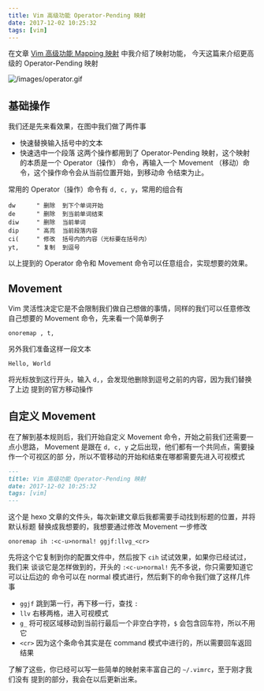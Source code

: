 ```yaml
---
title: Vim 高级功能 Operator-Pending 映射
date: 2017-12-02 10:25:32
tags: [vim]
---
```


在文章 [Vim 高级功能 Mapping 映射](/2017/12/01/vim-mappings/) 中我介绍了映射功能，
今天这篇来介绍更高级的 Operator-Pending 映射
<!-- more --><!-- toc -->
![/images/operator.gif](/images/operator.gif)

## 基础操作
我们还是先来看效果，在图中我们做了两件事
- 快速替换输入括号中的文本
- 快速选中一个段落
这两个操作都用到了 Operator-Pending 映射，这个映射的本质是一个 Operator（操作）
命令，再输入一个 Movement （移动）命令，这个操作命令会从当前位置开始，到移动命
令结束为止。

常用的 Operator（操作）命令有 `d, c, y`，常用的组合有
```vim
dw      " 删除  到下个单词开始
de      " 删除  到当前单词结束
diw     " 删除  当前单词
dip     " 高亮  当前段落内容
ci(     " 修改  括号内的内容（光标要在括号内）
yt,     " 复制  到逗号
```
以上提到的 Operator 命令和 Movement 命令可以任意组合，实现想要的效果。

## Movement
Vim 灵活性决定它是不会限制我们做自己想做的事情，同样的我们可以任意修改自己想要的
Movement 命令，先来看一个简单例子
```vim
onoremap , t,
```
另外我们准备这样一段文本
```vim
Hello, World
```
将光标放到这行开头，输入 `d,`，会发现他删除到逗号之前的内容，因为我们替换了上边
提到的官方移动操作

## 自定义 Movement
在了解到基本规则后，我们开始自定义 Movement 命令，开始之前我们还需要一点小思路，
Movement 是跟在 `d, c, y` 之后出现，他们都有一个共同点，需要操作一个可视区的部
分，所以不管移动的开始和结束在哪都需要先进入可视模式

```markdown
---
title: Vim 高级功能 Operator-Pending 映射
date: 2017-12-02 10:25:32
tags: [vim]
---
```

这个是 hexo 文章的文件头，每次新建文章后我都需要手动找到标题的位置，并将默认标题
替换成我想要的，我想要通过修改 Movement 一步修改
```vim
onoremap ih :<c-u>normal! ggjf:llvg_<cr>
```
先将这个它复制到你的配置文件中，然后按下 `cih` 试试效果，如果你已经试过，我们来
谈谈它是怎样做到的，开头的 `:<c-u>normal!` 先不多说，你只需要知道它可以让后边的
命令可以在 normal 模式进行，然后剩下的命令我们做了这样几件事
- `ggjf` 跳到第一行，再下移一行，查找 `:`
- `llv` 右移两格，进入可视模式
- `g_` 将可视区域移动到当前行最后一个非空白字符，`$` 会包含回车符，所以不用它
- `<cr>` 因为这个条命令其实是在 command 模式中进行的，所以需要回车返回结果

了解了这些，你已经可以写一些简单的映射来丰富自己的 `~/.vimrc`，至于刚才我们没有
提到的部分，我会在以后更新出来。
